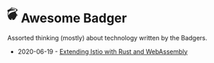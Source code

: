 # <img src="./sally.svg" style="height: 1em; margin-bottom: 0.2em;"/> Awesome Badger

Assorted thinking (mostly) about technology written by the Badgers.

* 2020-06-19 - [Extending Istio with Rust and WebAssembly](./charypar/proxy-wasm-1)
